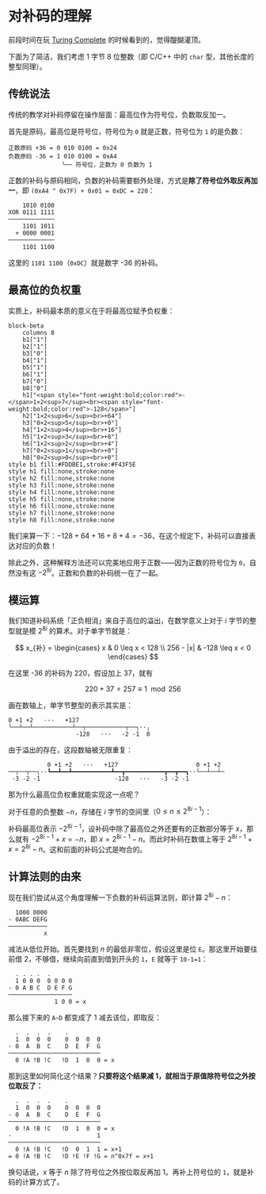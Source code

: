 # 对补码的理解

前段时间在玩 [Turing Complete](https://store.steampowered.com/app/1444480/Turing_Complete/) 的时候看到的，觉得醍醐灌顶。

下面为了简洁，我们考虑 1 字节 8 位整数（即 C/C++ 中的 `char` 型，其他长度的整型同理）。

## 传统说法

传统的教学对补码停留在操作层面：最高位作为符号位，负数取反加一。

首先是原码，最高位是符号位，符号位为 `0` 就是正数，符号位为 `1` 的是负数：

```log
正数原码 +36 = 0 010 0100 = 0x24
负数原码 -36 = 1 010 0100 = 0xA4
               ╰── 符号位，正数为 0 负数为 1
```

正数的补码与原码相同，负数的补码需要额外处理，方式是**除了符号位外取反再加一**，即 `(0xA4 ^ 0x7F) + 0x01 = 0xDC = 220`：

```log
    1010 0100
XOR 0111 1111
─────────────
    1101 1011
  + 0000 0001
─────────────
    1101 1100
```

这里的 `1101 1100`（`0xDC`）就是数字 -36 的补码。

## 最高位的负权重

实质上，补码最本质的意义在于将最高位赋予负权重：

```mermaid
block-beta
    columns 8
  	b1["1"]
  	b2["1"]
  	b3["0"]
  	b4["1"]
  	b5["1"]
    b6["1"]
    b7["0"]
    b8["0"]
    h1["<span style="font-weight:bold;color:red">-</span>1×2<sup>7</sup><br><span style="font-weight:bold;color:red">-128</span>"]
    h2["1×2<sup>6</sup><br>+64"]
    h3["0×2<sup>5</sup><br>+0"]
    h4["1×2<sup>4</sup><br>+16"]
    h5["1×2<sup>3</sup><br>+8"]
    h6["1×2<sup>2</sup><br>+4"]
    h7["0×2<sup>1</sup><br>+0"]
    h8["0×2<sup>0</sup><br>+0"]
style b1 fill:#FDDBE1,stroke:#F43F5E
style h1 fill:none,stroke:none
style h2 fill:none,stroke:none
style h3 fill:none,stroke:none
style h4 fill:none,stroke:none
style h5 fill:none,stroke:none
style h6 fill:none,stroke:none
style h7 fill:none,stroke:none
style h8 fill:none,stroke:none
```

我们来算一下：$-128+64+16+8+4=-36$，在这个规定下，补码可以直接表达对应的负数！

除此之外，这种解释方法还可以完美地应用于正数——因为正数的符号位为 `0`，自然没有这 $-2^{8i}$。正数和负数的补码统一在了一起。

## 模运算

我们知道补码系统「正负相消」来自于高位的溢出，在数学意义上对于 $i$ 字节的整型就是模 $2^{8i}$ 的算术。对于单字节就是：

$$
x_{补} = \begin{cases}
x & 0 \leq x < 128 \\
256 - |x| & -128 \leq x < 0
\end{cases}
$$

在这里 -36 的补码为 220，假设加上 37，就有

$$
220+37=257 \equiv 1 \mod 256
$$

画在数轴上，单字节整型的表示其实是：

```log
0 +1 +2   ···   +127
└──┴──┴───────────┴──┬───────────┬──┐··╷
                   -128   ···   -2 -1  0
```

由于溢出的存在，这段数轴被无限重复：

```log
           0 +1 +2   ···   +127                      0 +1 +2
──┬──┬──┐··┗━━┻━━┻━━━━━━━━━━━┻━━┳━━━━━━━━━━━┳━━┳━━┓··└──┴──┴─
 -3 -2 -1                     -128   ···   -3 -2 -1
```

那为什么最高位负权重就能实现这一点呢？

对于任意的负整数 $-n$，存储在 $i$ 字节的空间里（$0\le n\le2^{8i-1}$）：

补码最高位表示 $-2^{8i-1}$，设补码中除了最高位之外还要有的正数部分等于 $x$，那么就有 $-2^{8i-1}+x=-n$，即 $x=2^{8i-1}-n$。而此时补码在数值上等于 $2^{8i-1}+x=2^{8i}-n$。这和前面的补码公式是吻合的。

## 计算法则的由来

现在我们尝试从这个角度理解一下负数的补码运算法则，即计算 $2^{8i}-n$：

```log
  1000 0000
- 0ABC DEFG
───────────
          x
```

减法从低位开始。首先要找到 $n$ 的最低非零位，假设这里是位 `E`。那这里开始要往前借 2，不够借，继续向前直到借到开头的 `1`，`E` 就等于 `10-1=1`：

```log
  . . . .  .
  1 0 0 0  0 0 0 0
- 0 A B C  D E F G
──────────────────
             1 0 0 = x
```

那么接下来的 `A~D` 都变成了 1 减去该位，即取反：

```log
  .  .  .  .    .
  1  0  0  0    0  0  0  0
- 0  A  B  C    D  E  F  G
──────────────────────────
  0 !A !B !C   !D  1  0  0 = x
```

那到这里如何简化这个结果？**只要将这个结果减 1，就相当于原值除符号位之外按位取反了：**

```log
  .  .  .  .    .
  1  0  0  0    0  0  0  0
- 0  A  B  C    D  E  F  G
──────────────────────────
  0 !A !B !C   !D  1  0  0 = x
-                        1
──────────────────────────
  0 !A !B !C   !D  0  1  1 = x+1
= 0 !A !B !C   !D !E !F !G = n^0x7f = x+1
```

换句话说，$x$ 等于 $n$ 除了符号位之外按位取反再加 1。再补上符号位的 `1`，就是补码的计算方式了。
